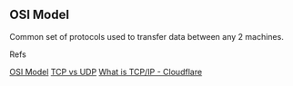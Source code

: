 ## OSI Model

Common set of protocols used to transfer data between any 2 machines.





Refs

[OSI Model](https://www.youtube.com/watch?v=7IS7gigunyI)
[TCP vs UDP](https://www.youtube.com/watch?v=qqRYkcta6IE)
[What is TCP/IP - Cloudflare](https://www.cloudflare.com/en-in/learning/ddos/glossary/tcp-ip/)
